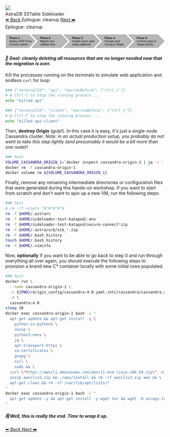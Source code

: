 <!-- TOP -->
<div class="top">
  <img class="scenario-academy-logo" src="https://datastax-academy.github.io/katapod-shared-assets/images/ds-academy-2023.svg" />
  <div class="scenario-title-section">
    <span class="scenario-title">AstraDB SSTable Sideloader</span>
  </div>
</div>

<!-- NAVIGATION -->
<div id="navigation-top" class="navigation-top">
 <a title="Back" href='command:katapod.loadPage?[{"step":"step4"}]' 
   class="btn btn-dark navigation-top-left">⬅️ Back
 </a>
<span class="step-count">Epilogue: cleanup</span>
 <a title="Next" href='command:katapod.loadPage?[{"step":"finish"}]' 
    class="btn btn-dark navigation-top-right">Next ➡️
  </a>
</div>

<!-- CONTENT -->

<div class="step-title">Epilogue: cleanup</div>

![Phase 6](images/p6.png)

#### _🎯 Goal: cleanly deleting all resources that are no longer needed now that the migration is over._

Kill the processes running on the terminals to simulate web application and endless `curl` for loop:

```bash
### {"terminalId": "api", "macrosBefore": ["ctrl_c"]}
# A Ctrl-C to stop the running process ...
echo "killed api"
```

```bash
### {"terminalId": "client", "macrosBefore": ["ctrl_c"]}
# A Ctrl-C to stop the running process ...
echo "killed api-client"
```

Then, **destroy Origin** (gulp!). In this case it is easy,
it's just a single-node Cassandra cluster. _Note: in an
actual production setup, you probably do not want to take this step lightly
(and presumably it would be a bit more than one node)!_

```bash
### host
VOLUME_CASSANDRA_ORIGIN_1=`docker inspect cassandra-origin-1 | jq -r '.[].Mounts[] | select( .Type=="volume" ).Name'`
docker rm -f cassandra-origin-1
docker volume rm ${VOLUME_CASSANDRA_ORIGIN_1}
```

Finally, remove any remaining intermediate directories or configuration files that were generated during this hands-on workshop.
If you want to start from scratch and don't want to spin up a new VM, run the following steps:

```bash
### host
# rm -rf <root> ^H^H^H^H^H
rm -f $HOME/.astrarc
rm -f $HOME/sideloader-test-katapod/.env
rm -f $HOME/sideloader-test-katapod/secure-connect*zip
rm -f $HOME/.astra/scb/scb_*.zip
rm -f $HOME/.bash_history
touch $HOME/.bash_history
rm -f $HOME/.viminfo
```

Now, **optionally** if you want to be able to go back to step 0 and run through everything all over again, you should execute the following steps to
provision a brand new C* container locally with some initial rows populated.

```bash
### host
docker run \
  --name cassandra-origin-1 \
  -v ${PWD}/origin_config/cassandra-4.0.yaml:/etc/cassandra/cassandra.yaml \
  -d \
  cassandra:4.0
sleep 10
docker exec cassandra-origin-1 bash -c "
  apt-get update && apt-get install -y \
    python-is-python3 \
    unzip \
    python3-venv \
    jq \
    apt-transport-https \
    ca-certificates \
    gnupg \
    curl \
    sudo && \
  curl \"https://awscli.amazonaws.com/awscli-exe-linux-x86_64.zip\" -o \"awscliv2.zip\" && \
  unzip awscliv2.zip && ./aws/install && rm -rf awscliv2.zip aws && \
  apt-get clean && rm -rf /var/lib/apt/lists/*
"
docker exec cassandra-origin-1 bash -c "
  apt-get update -y && apt-get install -y wget tar && wget -O azcopy.tar.gz https://aka.ms/downloadazcopy-v10-linux && tar -xvf azcopy.tar.gz && mv azcopy_linux_amd64_*/azcopy /usr/local/bin/ && rm -rf azcopy.tar.gz azcopy_linux_amd64_* && azcopy --version
"
```

#### _🗒️ Well, this is really the end. Time to wrap it up._

<!-- NAVIGATION -->
<div id="navigation-bottom" class="navigation-bottom">
 <a title="Back" href='command:katapod.loadPage?[{"step":"step4"}]'
   class="btn btn-dark navigation-bottom-left">⬅️ Back
 </a>
 <a title="Next" href='command:katapod.loadPage?[{"step":"finish"}]'
    class="btn btn-dark navigation-bottom-right">Next ➡️
  </a>
</div>

